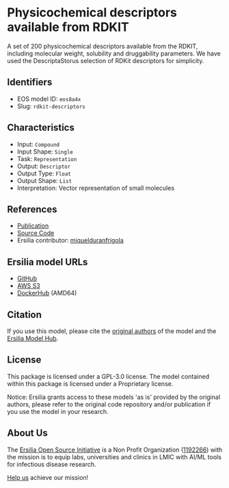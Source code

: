 # Physicochemical descriptors available from RDKIT

A set of 200 physicochemical descriptors available from the RDKIT, including molecular weight, solubility and druggability parameters. We have used the DescriptaStorus selection of RDKit descriptors for simplicity.

## Identifiers

* EOS model ID: `eos8a4x`
* Slug: `rdkit-descriptors`

## Characteristics

* Input: `Compound`
* Input Shape: `Single`
* Task: `Representation`
* Output: `Descriptor`
* Output Type: `Float`
* Output Shape: `List`
* Interpretation: Vector representation of small molecules

## References

* [Publication](https://www.rdkit.org/docs/RDKit_Book.html)
* [Source Code](https://github.com/bp-kelley/descriptastorus)
* Ersilia contributor: [miquelduranfrigola](https://github.com/miquelduranfrigola)

## Ersilia model URLs
* [GitHub](https://github.com/ersilia-os/eos8a4x)
* [AWS S3](https://ersilia-models-zipped.s3.eu-central-1.amazonaws.com/eos8a4x.zip)
* [DockerHub](https://hub.docker.com/r/ersiliaos/eos8a4x) (AMD64)

## Citation

If you use this model, please cite the [original authors](https://www.rdkit.org/docs/RDKit_Book.html) of the model and the [Ersilia Model Hub](https://github.com/ersilia-os/ersilia/blob/master/CITATION.cff).

## License

This package is licensed under a GPL-3.0 license. The model contained within this package is licensed under a Proprietary license.

Notice: Ersilia grants access to these models 'as is' provided by the original authors, please refer to the original code repository and/or publication if you use the model in your research.

## About Us

The [Ersilia Open Source Initiative](https://ersilia.io) is a Non Profit Organization ([1192266](https://register-of-charities.charitycommission.gov.uk/charity-search/-/charity-details/5170657/full-print)) with the mission is to equip labs, universities and clinics in LMIC with AI/ML tools for infectious disease research.

[Help us](https://www.ersilia.io/donate) achieve our mission!